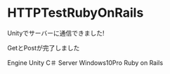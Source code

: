 # HTTPTestRubyOnRails
Unityでサーバーに通信できました!

GetとPostが完了しました

Engine
Unity C＃
Server
Windows10Pro Ruby on Rails
